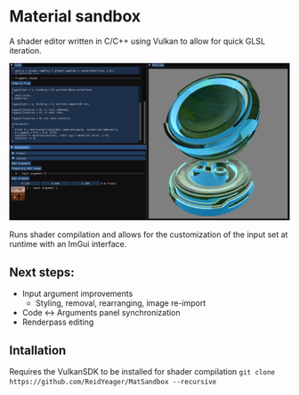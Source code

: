 # Material sandbox
A shader editor written in C/C++ using Vulkan to allow for quick GLSL iteration.

![](exampleScreenshot.PNG)

Runs shader compilation and allows for the customization of the input set at runtime with an ImGui interface.

## Next steps:
- Input argument improvements
	- Styling, removal, rearranging, image re-import
- Code <-> Arguments panel synchronization
- Renderpass editing

## Intallation
Requires the VulkanSDK to be installed for shader compilation
`git clone https://github.com/ReidYeager/MatSandbox --recursive`
